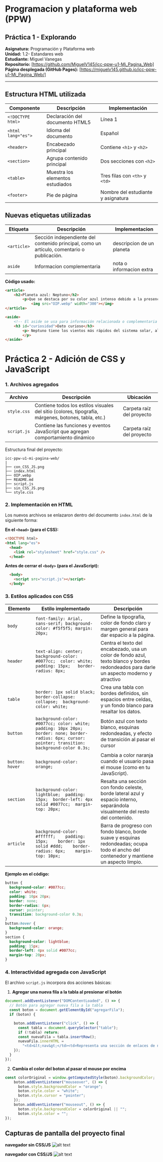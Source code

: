 # Programacion y plataforma web (PPW)

## Práctica 1 - Explorando 

**Asignatura:** Programación y Plataforma web  
**Unidad:** 1.2- Estandares web  
**Estudiante:** Miguel Vanegas  
**Repositorio:** [https://github.com/MiguelV145/icc-ppw-u1-Mi_Pagina_Web]  
**Página desplegada (GitHub Pages):** [https://miguelv145.github.io/icc-ppw-u1-Mi_Pagina_Web/]

---

## Estructura HTML utilizada

| Componente | Descripción | Implementación |
|-------------|--------------|----------------|
| `<!DOCTYPE html>` | Declaración del documento HTML5 | Línea 1 |
| `<html lang="es">` | Idioma del documento | Español |
| `<header>` | Encabezado principal | Contiene `<h1>` y `<h2>` |
| `<section>` | Agrupa contenido principal | Dos secciones con `<h2>` |
| `<table>` | Muestra los elementos estudiados | Tres filas con `<th>` y `<td>` |
| `<footer>` | Pie de página | Nombre del estudiante y asignatura |

## Nuevas etiquetas utilizadas

| Etiqueta  | Descripción  | Implementacion  |
|------------|-------------|-----------|
|`<article>` | Sección independiente del contenido principal, como un artículo, comentario o publicación. | descripcion de un planeta |
| `aside` |   Informacion complementaria  | nota o informacion extra |

**Código usado:**

```html
<article>
    <h2>Planeta azul: Neptuno</h2>
        <p>Que se destaca por su color azul intenso debido a la presencia de metano en su atmósfera. Aunque la Tierra también se ve de color azul debido a su gran cantidad de agua, Neptuno es el único planeta del sistema solar que se le atribuye este color característico. Neptuno es el octavo planeta del sistema solar y se encuentra a aproximadamente 4.500 millones de kilómetros del Sol.</p>
            <img src="OIP.webp" width="300"></img>
</article>

<aside>
    <!-- El aside se usa para información relacionada o complementaria -->
    <h3 id="curiosidad">Dato curioso</h3>
        <p> Neptuno tiene los vientos más rápidos del sistema solar, alcanzando hasta 2,100 km/h.   Esta información complementa el artículo principal sobre el planeta.
        </p>
</aside>
```

# Práctica 2 - Adición  de CSS y JavaScript


### 1. Archivos agregados

| Archivo     | Descripción                                                                                         | Ubicación                 |
| ----------- | --------------------------------------------------------------------------------------------------- | ------------------------- |
| `style.css` | Contiene todos los estilos visuales del sitio (colores, tipografía, márgenes, botones, tabla, etc.) | Carpeta raíz del proyecto |
| `script.js` | Contiene las funciones y eventos JavaScript que agregan comportamiento dinámico                     | Carpeta raíz del proyecto |

Estructura final del proyecto:

```
icc-ppw-u1-mi-pagina-web/
|
├── con_CSS_JS.png
├── index.html
├── OIP.webp
├── README.md
├── script.js
├── sin_CSS_JS.png
└── style.css
```


### 2. Implementación en HTML

Los nuevos archivos se enlazaron dentro del documento `index.html` de la siguiente forma:


**En el `<head>` (para el CSS):**

```html
<!DOCTYPE html>
<html lang="es">
  <head>
    <link rel="stylesheet" href="style.css" />
  </head>
```

**Antes de cerrar el `<body>` (para el JavaScript):**

```html
  <body>  
    <script src="script.js"></script>
  </body>
```


### 3. Estilos aplicados con CSS


| Elemento                    | Estilo implementado                                            | Descripción                             |
| --------------------------- | -------------------------------------------------------------- | --------------------------------------- |
| `body`                      | `font-family: Arial, sans-serif; background-color: #f5f5f5; margin: 20px;` | Define la tipografía, color de fondo claro y margen general para dar espacio a la página. |
| `header`                    |   `text-align: center; background-color: #0077cc;  color: white;   padding: 15px;   border-radius: 8px;` | Centra el texto del encabezado, usa un color de fondo azul, texto blanco y bordes redondeados para darle un aspecto moderno y atractivo |
| `table`                    |  `border: 1px solid black;  border-collapse: collapse;  background-color: white;`   |  Crea una tabla con bordes definidos, sin espacios entre celdas, y un fondo blanco para resaltar los datos. |
| `button`                   |  `background-color: #0077cc; color: white; padding: 10px 20px; border: none; border-radius: 6px; cursor: pointer; transition: background-color 0.3s;` | Botón azul con texto blanco, esquinas redondeadas, y efecto de transición al pasar el cursor |
| `button: hover `| `background-color: orange;`| Cambia a color naranja cuando el usuario pasa el mouse (como en tu JavaScript). |
| `section`                   |   `background-color: lightblue;  padding: 15px;  border-left: 4px solid #0077cc;  margin-top: 20px;` | Resalta una sección con fondo celeste, borde lateral azul y espacio interno, separándola visualmente del resto del contenido. |
| `article`                  |  `background-color: #ffffff;    padding: 15px;    border: 1px solid #ddd;    border-radius: 6px;    margin-top: 10px;` | Barra de progreso con fondo blanco, borde suave y esquinas redondeadas; ocupa todo el ancho del contenedor y mantiene un aspecto limpio. |

**Ejemplo en el código:**

```css
button {
  background-color: #0077cc;
  color: white; 
  padding: 10px 20px; 
  border: none; 
  border-radius: 6px; 
  cursor: pointer; 
  transition: background-color 0.3s;
}
button:hover {
  background-color: orange; 
}
section {
  background-color: lightblue;
  padding: 15px;
  border-left: 4px solid #0077cc;
  margin-top: 20px;
}  
```
###  4. Interactividad agregada con JavaScript

El archivo `script.js` incorpora dos acciones básicas:


1. **Agregar una nueva fila a la tabla al presionar el botón**

```javascript
document.addEventListener("DOMContentLoaded", () => {
  // Botón para agregar nueva fila a la tabla
  const boton = document.getElementById("agregarFila");
  if (boton) {

    boton.addEventListener("click", () => {
      const tabla = document.querySelector("table");
      if (!tabla) return;
      const nuevaFila = tabla.insertRow();
      nuevaFila.innerHTML =
        "<td>&lt;nav&gt;</td><td>Representa una sección de enlaces de navegación, como menús principales, barras laterales o enlaces internos.</td>";
    });
  }
});
```

2. **Cambia el color del boton al pasar el mouse por encima**

```javascript
const colorOriginal = window.getComputedStyle(boton).backgroundColor;
    boton.addEventListener("mouseover", () => {
      boton.style.backgroundColor = "orange";
      boton.style.color = "white";
      boton.style.cursor = "pointer";
    });
    boton.addEventListener("mouseout", () => {
      boton.style.backgroundColor = colorOriginal || "";
      boton.style.color = "";
});
```

## Capturas de pantalla del proyecto final 

**navegador sin CSS/JS**
![alt text](<sin_CSS_JS.png>)

**navegador con CSS/JS**
![alt text](<con_CSS_JS.png>)